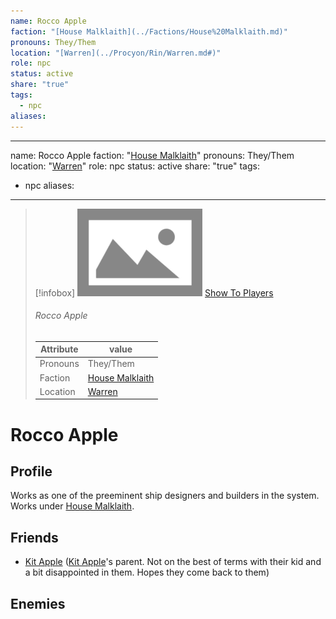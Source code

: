 ```yaml
---
name: Rocco Apple
faction: "[House Malklaith](../Factions/House%20Malklaith.md)"
pronouns: They/Them
location: "[Warren](../Procyon/Rin/Warren.md#)"
role: npc
status: active
share: "true"
tags:
  - npc
aliases: 
---
```

---
name: Rocco Apple
faction: "[House Malklaith](../Factions/House%20Malklaith.md)"
pronouns: They/Them
location: "[Warren](../Procyon/Rin/Warren.md#)"
role: npc
status: active
share: "true"
tags:
  - npc
aliases:
---


> [!infobox]
> ![cover hsmall](../ImagePlaceholder.png)
> [Show To Players](../ImagePlaceholder.png)
> ###### Rocco Apple
> Attribute |  value |
> ---|---|
> Pronouns | They/Them
> Faction | [House Malklaith](../Factions/House%20Malklaith.md)
> Location | [Warren](../Procyon/Rin/Warren.md.md#.md#) |


# Rocco Apple
## Profile
Works as one of the preeminent ship designers and builders in the system. Works under [House Malklaith](../Factions/House%20Malklaith.md).
## Friends
- [Kit Apple](./Kit%20Apple.md) ([Kit Apple](./Kit%20Apple.md)'s parent. Not on the best of terms with their kid and a bit disappointed in them. Hopes they come back to them)
## Enemies


